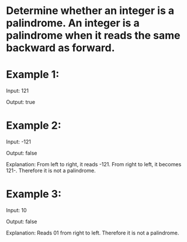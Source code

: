 # Determine whether an integer is a palindrome. An integer is a palindrome when it reads the same backward as forward.

# Example 1:

Input: 121

Output: true

# Example 2:

Input: -121

Output: false

Explanation: From left to right, it reads -121. From right to left, it becomes 121-. Therefore it is not a palindrome.

# Example 3:

Input: 10

Output: false

Explanation: Reads 01 from right to left. Therefore it is not a palindrome.
